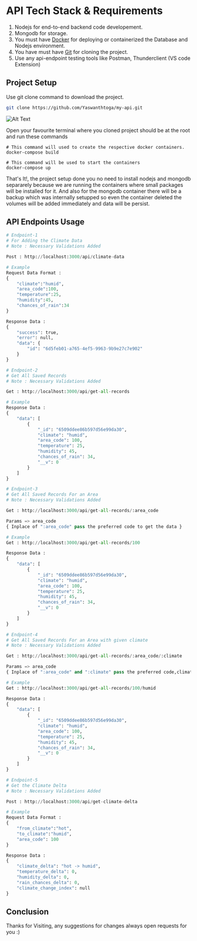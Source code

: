 # API Tech Stack & Requirements

1) Nodejs for end-to-end backend code developement.
2) Mongodb for storage.
3) You must have [Docker](https://docs.docker.com/get-docker/) for deploying or containerized the Database and Nodejs environment.
4) You have must have [Git](https://git-scm.com/book/en/v2/Getting-Started-Installing-Git) for cloning the project.
5) Use any api-endpoint testing tools like Postman, Thunderclient (VS code Extension)

## Project Setup

Use git clone command to download the project.

```bash
git clone https://github.com/Yaswanthtoga/my-api.git
```
![Alt Text]()

Open your favourite terminal where you cloned project should be at the root and run these commands

```
# This command will used to create the respective docker containers.
docker-compose build

# This command will be used to start the containers
docker-compose up
```

That's It!, the project setup done you no need to install nodejs and mongodb separarely because we are running the containers where small packages will be installed for it. And also for the mongodb container there will be a backup which was internally setupped so even the container deleted the volumes will be added immediately and data will be persist.

## API Endpoints Usage

```python
# Endpoint-1
# For Adding the Climate Data
# Note : Necessary Validations Added

Post : http://localhost:3000/api/climate-data

# Example
Request Data Format : 
{
    "climate":"humid",
    "area_code":100,
    "temperature":25,
    "humidity":45,
    "chances_of_rain":34
}

Response Data :
{
    "success": true,
    "error": null,
    "data": {
        "id": "6d5feb01-a765-4ef5-9963-9b9e27c7e902"
    }
}
```


```python
# Endpoint-2
# Get All Saved Records
# Note : Necessary Validations Added

Get : http://localhost:3000/api/get-all-records

# Example
Response Data :
{
    "data": [
        {
            "_id": "6509ddee86b597d56e99da30",
            "climate": "humid",
            "area_code": 100,
            "temperature": 25,
            "humidity": 45,
            "chances_of_rain": 34,
            "__v": 0
        }
    ]
}
```

```python
# Endpoint-3
# Get All Saved Records For an Area
# Note : Necessary Validations Added

Get : http://localhost:3000/api/get-all-records/:area_code

Params => area_code
{ Inplace of ":area_code" pass the preferred code to get the data }

# Example
Get : http://localhost:3000/api/get-all-records/100

Response Data :
{
    "data": [
        {
            "_id": "6509ddee86b597d56e99da30",
            "climate": "humid",
            "area_code": 100,
            "temperature": 25,
            "humidity": 45,
            "chances_of_rain": 34,
            "__v": 0
        }
    ]
}
```

```python
# Endpoint-4
# Get All Saved Records For an Area with given climate
# Note : Necessary Validations Added

Get : http://localhost:3000/api/get-all-records/:area_code/:climate

Params => area_code
{ Inplace of ":area_code" and ":climate" pass the preferred code,climate values to get the data }

# Example
Get : http://localhost:3000/api/get-all-records/100/humid

Response Data :
{
    "data": [
        {
            "_id": "6509ddee86b597d56e99da30",
            "climate": "humid",
            "area_code": 100,
            "temperature": 25,
            "humidity": 45,
            "chances_of_rain": 34,
            "__v": 0
        }
    ]
}
```

```python
# Endpoint-5
# Get the Climate Delta
# Note : Necessary Validations Added

Post : http://localhost:3000/api/get-climate-delta

# Example
Request Data Format :
{
    "from_climate":"hot",
    "to_climate":"humid",
    "area_code": 100
}

Response Data :
{
    "climate_delta": "hot -> humid",
    "temperature_delta": 0,
    "humidity_delta": 0,
    "rain_chances_delta": 0,
    "climate_change_index": null
}
```

## Conclusion
Thanks for Visiting, any suggestions for changes always open requests for you :)
